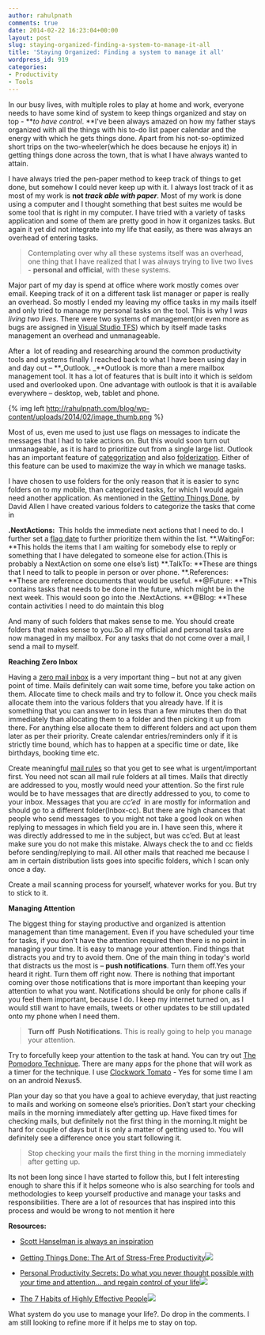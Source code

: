 ```yaml
---
author: rahulpnath
comments: true
date: 2014-02-22 16:23:04+00:00
layout: post
slug: staying-organized-finding-a-system-to-manage-it-all
title: 'Staying Organized: Finding a system to manage it all'
wordpress_id: 919
categories:
- Productivity
- Tools
---
```


In our busy lives, with multiple roles to play at home and work, everyone needs to have some kind of system to keep things organized and stay on top - **_to have control_. **I've been always amazed on how my father stays organized with all the things with his to-do list paper calendar and the energy with which he gets things done. Apart from his not-so-optimized short trips on the two-wheeler(which he does because he enjoys it) in getting things done across the town, that is what I have always wanted to attain.

I have always tried the pen-paper method to keep track of things to get done, but somehow I could never keep up with it. I always lost track of it as most of my work is **not _track able with paper_**. Most of my work is done using a computer and I thought something that best suites me would be some tool that is right in my computer. I have tried with a variety of tasks application and some of them are pretty good in how it organizes tasks. But again it yet did not integrate into my life that easily, as there was always an overhead of entering tasks.


> Contemplating over why all these systems itself was an overhead, one thing that I have realized that I was always trying to live two lives - **personal and official**, with these systems.


Major part of my day is spend at office where work mostly comes over email. Keeping track of it on a different task list manager or paper is really an overhead. So mostly I ended my leaving my office tasks in my mails itself and only tried to manage my personal tasks on the tool. This is why I _was living two lives_. There were two systems of management(or even more as bugs are assigned in [Visual Studio TFS](http://www.visualstudio.com/en-us/products/tfs-overview-vs.aspx)) which by itself made tasks management an overhead and unmanageable.

After a  lot of reading and researching around the common productivity tools and systems finally I reached back to what I have been using day in and day out – **_Outlook. _**Outlook is more than a mere mailbox management tool. It has a lot of features that is built into it which is seldom used and overlooked upon. One advantage with outlook is that it is available everywhere – desktop, web, tablet and phone.

{% img left http://rahulpnath.com/blog/wp-content/uploads/2014/02/image_thumb.png %}

Most of us, even me used to just use flags on messages to indicate the messages that I had to take actions on. But this would soon turn out unmanageable, as it is hard to prioritize out from a single large list. Outlook has an important feature of [categorization](http://office.microsoft.com/en-in/outlook-help/create-and-assign-color-categories-HA010217901.aspx) and also [folderization](http://help.outlook.com/en-us/140/bb899478.aspx). Either of this feature can be used to maximize the way in which we manage tasks.

I have chosen to use folders for the only reason that it is easier to sync folders on to my mobile, than categorized tasks, for which I would again need another application. As mentioned in the [Getting Things Done](http://www.amazon.in/gp/product/0142000280/ref=as_li_ss_tl?ie=UTF8&camp=3626&creative=24822&creativeASIN=0142000280&linkCode=as2&tag=rahulpnath-21), by David Allen I have created various folders to categorize the tasks that come in

**.NextActions:**  This holds the immediate next actions that I need to do. I further set a [flag date](http://office.microsoft.com/en-in/outlook-help/flag-an-item-for-follow-up-HA010355003.aspx) to further prioritize them within the list.
**.WaitingFor: **This holds the items that I am waiting for somebody else to reply or something that I have delegated to someone else for action.(This is probably a NextAction on some one else’s list)
**.TalkTo: **These are things that I need to talk to people in person or over phone.
**.References: **These are reference documents that would be useful.
**@Future: **This contains tasks that needs to be done in the future, which might be in the next week. This would soon go into the .NextActions.
**@Blog: **These contain activities I need to do maintain this blog


And many of such folders that makes sense to me. You should create folders that makes sense to you.So all my official and personal tasks are now managed in my mailbox. For any tasks that do not come over a mail, I send a mail to myself.


**Reaching Zero Inbox**

Having a [zero mail inbox](http://inboxzero.com/) is a very important thing – but not at any given point of time. Mails definitely can wait some time, before you take action on them. Allocate time to check mails and try to follow it. Once you check mails allocate them into the various folders that you already have. If it is something that you can answer to in less than a few minutes then do that immediately than allocating them to a folder and then picking it up from there. For anything else allocate them to different folders and act upon them later as per their priority. Create calendar entries/reminders only if it is strictly time bound, which has to happen at a specific time or date, like birthdays, booking time etc.

Create meaningful [mail rules](http://office.microsoft.com/en-in/outlook-help/manage-email-messages-by-using-rules-HA010355682.aspx) so that you get to see what is urgent/important first. You need not scan all mail rule folders at all times. Mails that directly are addressed to you, mostly would need your attention. So the first rule would be to have messages that are directly addressed to you, to come to your inbox. Messages that you are _cc’ed_  in are mostly for information and should go to a different folder(Inbox-cc). But there are high chances that people who send messages  to you might not take a good look on when replying to messages in which field you are in. I have seen this, where it was directly addressed to me in the subject, but was cc’ed. But at least make sure you do not make this mistake. Always check the to and cc fields before sending/replying to mail. All other mails that reached me because I am in certain distribution lists goes into specific folders, which I scan only once a day.

Create a mail scanning process for yourself, whatever works for you. But try to stick to it.

**Managing Attention**

The biggest thing for staying productive and organized is attention management than time management. Even if you have scheduled your time for tasks, if you don't have the attention required then there is no point in managing your time. It is easy to manage your attention. Find things that distracts you and try to avoid them. One of the main thing in today's world that distracts us the most is – **push notifications**. Turn them off.Yes your heard it right. Turn them off right now. There is nothing that important coming over those notifications that is more important than keeping your attention to what you want. Notifications should be only for phone calls if you feel them important, because I do. I keep my internet turned on, as I would still want to have emails, tweets or other updates to be still updated onto my phone when I need them.


>**Turn off  Push Notifications**. This is really going to help you manage your attention.


Try to forcefully keep your attention to the task at hand. You can try out [The Pomodoro Technique](http://pomodorotechnique.com/). There are many apps for the phone that will work as a timer for the technique. I use [Clockwork Tomato](https://play.google.com/store/apps/details?id=net.phlam.android.clockworktomato&hl=en) - Yes for some time I am on an android Nexus5.

Plan your day so that you have a goal to achieve everyday, that just reacting to mails and working on someone else’s priorities. Don’t start your checking mails in the morning immediately after getting up. Have fixed times for checking mails, but definitely not the first thing in the morning.It might be hard for couple of days but it is only a matter of getting used to. You will definitely see a difference once you start following it.


>Stop checking your mails the first thing in the morning immediately after getting up.


Its not been long since I have started to follow this, but I felt interesting enough to share this if it helps someone who is also searching for tools and methodologies to keep yourself productive and manage your tasks and responsibilities. There are a lot of resources that has inspired into this process and would be wrong to not mention it here

**Resources:**



	
  * [Scott Hanselman is always an inspiration](http://www.hanselman.com/blog/HanselminutesPodcast268PersonalSystemsOfOrganizationReyBangoInterviewsScottHanselman.aspx)

	
  * [Getting Things Done: The Art of Stress-Free Productivity](http://www.amazon.in/gp/product/0142000280/ref=as_li_ss_tl?ie=UTF8&camp=3626&creative=24822&creativeASIN=0142000280&linkCode=as2&tag=rahulpnath-21)![](http://ir-in.amazon-adsystem.com/e/ir?t=rahulpnath-21&l=as2&o=31&a=0142000280)

	
  * [Personal Productivity Secrets: Do what you never thought possible with your time and attention... and regain control of your life](http://www.amazon.in/gp/product/1118179676/ref=as_li_ss_tl?ie=UTF8&camp=3626&creative=24822&creativeASIN=1118179676&linkCode=as2&tag=rahulpnath-21)![](http://ir-in.amazon-adsystem.com/e/ir?t=rahulpnath-21&l=as2&o=31&a=1118179676)

	
  * [The 7 Habits of Highly Effective People](http://www.amazon.in/gp/product/1471131823/ref=as_li_ss_tl?ie=UTF8&camp=3626&creative=24822&creativeASIN=1471131823&linkCode=as2&tag=rahulpnath-21)![](http://ir-in.amazon-adsystem.com/e/ir?t=rahulpnath-21&l=as2&o=31&a=1471131823)


What system do you use to manage your life?. Do drop in the comments. I am still looking to refine more if it helps me to stay on top.
